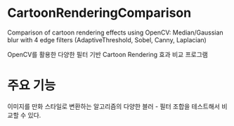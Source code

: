 # CartoonRenderingComparison
Comparison of cartoon rendering effects using OpenCV: Median/Gaussian blur with 4 edge filters (AdaptiveThreshold, Sobel, Canny, Laplacian)

OpenCV를 활용한 다양한 필터 기반 Cartoon Rendering 효과 비교 프로그램

# 주요 기능
이미지를 만화 스타일로 변환하는 알고리즘의 다양한 블러 - 필터 조합을 테스트해서 비교할 수 있다.
